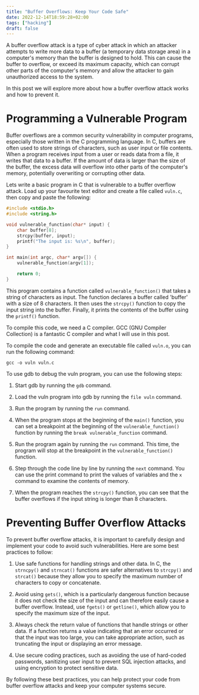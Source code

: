 ```yaml
---
title: "Buffer Overflows: Keep Your Code Safe"
date: 2022-12-14T18:59:28+02:00
tags: ["hacking"]
draft: false
---
```


A buffer overflow attack is a type of cyber attack in which an attacker attempts to write more data to a buffer (a temporary data storage area) in a computer's memory than the buffer is designed to hold. 
This can cause the buffer to overflow, or exceed its maximum capacity, which can corrupt other parts of the computer's memory and allow the attacker to gain unauthorized access to the system.

In this post we will explore more about how a buffer overflow attack works and how to prevent it.

# Programming a Vulnerable Program

Buffer overflows are a common security vulnerability in computer programs, especially those written in the C programming language. 
In C, buffers are often used to store strings of characters, such as user input or file contents. 
When a program receives input from a user or reads data from a file, it writes that data to a buffer. 
If the amount of data is larger than the size of the buffer, the excess data will overflow into other parts of the computer's memory, potentially overwriting or corrupting other data.

Lets write a basic program in C that is vulnerable to a buffer overflow attack. Load up your favourite text editor and create a file called `vuln.c`, then copy and paste the following:
``` c
#include <stdio.h>
#include <string.h>

void vulnerable_function(char* input) {
    char buffer[8];
    strcpy(buffer, input);
    printf("The input is: %s\n", buffer);
}

int main(int argc, char* argv[]) {
    vulnerable_function(argv[1]);

    return 0;
}

```

This program contains a function called `vulnerable_function()` that takes a string of characters as input.
The function declares a buffer called 'buffer' with a size of 8 characters. 
It then uses the `strcpy()` function to copy the input string into the buffer. 
Finally, it prints the contents of the buffer using the `printf()` function.

To compile this code, we need a C compiler. 
GCC (GNU Compiler Collection) is a fantastic C compiler and what I will use in this post.
<!-- , it is the standard C compiler for Unix-like systems like Linux and macOS. -->

To compile the code and generate an executable file called `vuln.o`, you can run the following command:

``` shell
gcc -o vuln vuln.c
```

To use gdb to debug the vuln program, you can use the following steps:

1. Start gdb by running the `gdb` command.
    
2. Load the vuln program into gdb by running the `file vuln` command.
    
3. Run the program by running the `run` command.
    
4. When the program stops at the beginning of the `main()` function, you can set a breakpoint at the beginning of the `vulnerable_function()` function by running the `break vulnerable_function` command.
 
5. Run the program again by running the `run` command. This time, the program will stop at the breakpoint in the `vulnerable_function()` function.
    
6. Step through the code line by line by running the `next` command. You can use the print command to print the values of variables and the `x` command to examine the contents of memory.
    
7. When the program reaches the `strcpy()` function, you can see that the buffer overflows if the input string is longer than 8 characters.

# Preventing Buffer Overflow Attacks

To prevent buffer overflow attacks, it is important to carefully design and implement your code to avoid such vulnerabilities. Here are some best practices to follow:

1. Use safe functions for handling strings and other data. In C, the `strncpy()` and `strncat()` functions are safer alternatives to `strcpy()` and `strcat()` because they allow you to specify the maximum number of characters to copy or concatenate.
    
2. Avoid using `gets()`, which is a particularly dangerous function because it does not check the size of the input and can therefore easily cause a buffer overflow. Instead, use `fgets()` or `getline()`, which allow you to specify the maximum size of the input.
    
3. Always check the return value of functions that handle strings or other data. If a function returns a value indicating that an error occurred or that the input was too large, you can take appropriate action, such as truncating the input or displaying an error message.
    
4. Use secure coding practices, such as avoiding the use of hard-coded passwords, sanitizing user input to prevent SQL injection attacks, and using encryption to protect sensitive data.

By following these best practices, you can help protect your code from buffer overflow attacks and keep your computer systems secure.